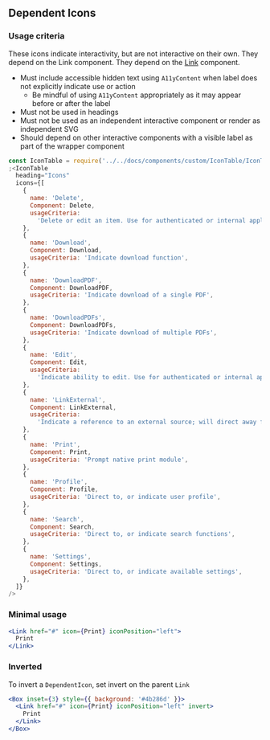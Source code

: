 ## Dependent Icons

### Usage criteria

These icons indicate interactivity, but are not interactive on their own. They depend on the Link component. They depend on the [Link](#link) component.

- Must include accessible hidden text using `A11yContent` when label does not explicitly indicate use or action
  - Be mindful of using `A11yContent` appropriately as it may appear before or after the label
- Must not be used in headings
- Must not be used as an independent interactive component or render as independent SVG
- Should depend on other interactive components with a visible label as part of the wrapper component

```jsx noeditor
const IconTable = require('../../docs/components/custom/IconTable/IconTable').default
;<IconTable
  heading="Icons"
  icons={[
    {
      name: 'Delete',
      Component: Delete,
      usageCriteria:
        'Delete or edit an item. Use for authenticated or internal applications. Don’t use on marketing pages.',
    },
    {
      name: 'Download',
      Component: Download,
      usageCriteria: 'Indicate download function',
    },
    {
      name: 'DownloadPDF',
      Component: DownloadPDF,
      usageCriteria: 'Indicate download of a single PDF',
    },
    {
      name: 'DownloadPDFs',
      Component: DownloadPDFs,
      usageCriteria: 'Indicate download of multiple PDFs',
    },
    {
      name: 'Edit',
      Component: Edit,
      usageCriteria:
        'Indicate ability to edit. Use for authenticated or internal applications. Don’t use on marketing pages',
    },
    {
      name: 'LinkExternal',
      Component: LinkExternal,
      usageCriteria:
        'Indicate a reference to an external source; will direct away from the TELUS experience or the primary flow ',
    },
    {
      name: 'Print',
      Component: Print,
      usageCriteria: 'Prompt native print module',
    },
    {
      name: 'Profile',
      Component: Profile,
      usageCriteria: 'Direct to, or indicate user profile',
    },
    {
      name: 'Search',
      Component: Search,
      usageCriteria: 'Direct to, or indicate search functions',
    },
    {
      name: 'Settings',
      Component: Settings,
      usageCriteria: 'Direct to, or indicate available settings',
    },
  ]}
/>
```

### Minimal usage

```jsx
<Link href="#" icon={Print} iconPosition="left">
  Print
</Link>
```

### Inverted

To invert a `DependentIcon`, set invert on the parent `Link`

```jsx
<Box inset={3} style={{ background: '#4b286d' }}>
  <Link href="#" icon={Print} iconPosition="left" invert>
    Print
  </Link>
</Box>
```
